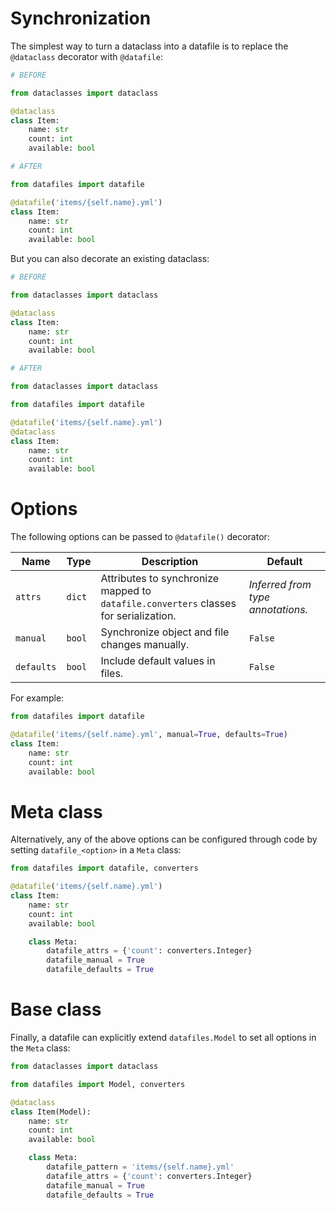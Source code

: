 # Synchronization

The simplest way to turn a dataclass into a datafile is to replace the `@dataclass` decorator with `@datafile`:

```python
# BEFORE

from dataclasses import dataclass

@dataclass
class Item:
    name: str
    count: int
    available: bool
```

```python
# AFTER

from datafiles import datafile

@datafile('items/{self.name}.yml')
class Item:
    name: str
    count: int
    available: bool
```

But you can also decorate an existing dataclass:

```python
# BEFORE

from dataclasses import dataclass

@dataclass
class Item:
    name: str
    count: int
    available: bool
```

```python
# AFTER

from dataclasses import dataclass

from datafiles import datafile

@datafile('items/{self.name}.yml')
@dataclass
class Item:
    name: str
    count: int
    available: bool
```

# Options

The following options can be passed to `@datafile()` decorator:

| Name | Type | Description | Default
| --- | --- | --- | --- |
| `attrs` | `dict` | Attributes to synchronize mapped to `datafile.converters` classes for serialization. | _Inferred from type annotations._ |
| `manual` | `bool` | Synchronize object and file changes manually. | `False` |
| `defaults` | `bool` | Include default values in files. | `False` | 

For example:

```python
from datafiles import datafile

@datafile('items/{self.name}.yml', manual=True, defaults=True)
class Item:
    name: str
    count: int
    available: bool
```

# Meta class

Alternatively, any of the above options can be configured through code by setting `datafile_<option>` in a `Meta` class:

```python
from datafiles import datafile, converters

@datafile('items/{self.name}.yml')
class Item:
    name: str
    count: int
    available: bool

    class Meta:
        datafile_attrs = {'count': converters.Integer}
        datafile_manual = True
        datafile_defaults = True

```

# Base class

Finally, a datafile can explicitly extend `datafiles.Model` to set all options in the `Meta` class:

```python
from dataclasses import dataclass

from datafiles import Model, converters

@dataclass
class Item(Model):
    name: str
    count: int
    available: bool

    class Meta:
        datafile_pattern = 'items/{self.name}.yml'
        datafile_attrs = {'count': converters.Integer}
        datafile_manual = True
        datafile_defaults = True

```

